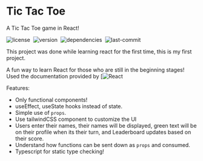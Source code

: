# Tic Tac Toe

A Tic Tac Toe game in React!

![license](https://img.shields.io/github/license/Kidyoh/tic-tac-toe)&nbsp;&nbsp;![version](https://img.shields.io/github/package-json/v/Kidyoh/tic-tac-toe)&nbsp;&nbsp;![dependencies](https://img.shields.io/depfu/Kidyoh/tic-tac-toe)&nbsp;&nbsp;![last-commit](https://img.shields.io/github/last-commit/Kidyoh/tic-tac-toe)

This project was done while learning react for the first time, this is my first project. 

A fun way to learn React for those who are still in the beginning stages! Used the documentation provided by [![React](https://React.dev)

Features:

* Only functional components!
* useEffect, useState hooks instead of state.
* Simple use of `props`.
* Use tailwindCSS component to customize the UI
* Users enter their names, their names will be displayed, green text will be on their profile when its their turn, and Leaderboard updates based on their score.
* Understand how functions can be sent down as `props` and consumed.
* Typescript for static type checking!

